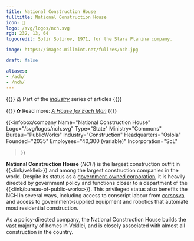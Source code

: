 ```yaml
---
title: National Construction House
fulltitle: National Construction House
icon: 🚧
logo: /svg/logos/nch.svg
rgb: 232, 13, 64
logocredit: Sotir Sotirov, 1971, for the Stara Planina company.

image: https://images.millmint.net/fullres/nch.jpg

draft: false

aliases:
- /ach/
- /nch/
---
```

{{<note>}}
߷ Part of the *[industry](/industry/)* series of articles
{{</note>}}

{{<note>}}
✿ Read more: *[A House for Each Man](/stories/construction/)*
{{</note>}}

{{<infobox/company
	 Name="National Construction House"
	 Logo="/svg/logos/nch.svg"
	 Type="State"
	 Ministry="Commons"
	 Bureau="PublicWorks"
	 Industry="Construction"
	 Headquarters="Oslola"
	 Founded="2035"
	 Employees="40,300 (variable)"
	 Incorporation="ScL"
 >}}

<span class="fi fi-min-nch fis"></span>  **National Construction House** (*NCH*) is the largest construction outfit in {{<link/vekllei>}} and among the largest construction companies in the world. Despite its status as a [government-owned corporation](/state-industry/), it is heavily directed by government policy and functions closer to a department of the {{<link/bureau-of-public-works>}}. This privileged status also benefits the NCH in several ways, including access to conscript labour from [corsosva](/corsosva/) and access to government-supplied equipment and robotics that automate most residential construction.

As a policy-directed company, the National Construction House builds the vast majority of homes in Vekllei, and is closely associated with almost all construction in the country.
